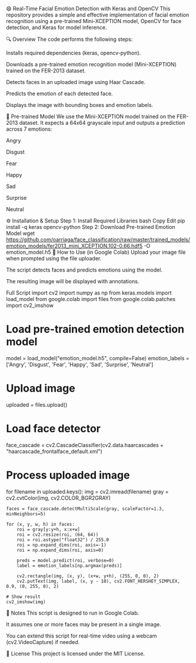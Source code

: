 😄 Real-Time Facial Emotion Detection with Keras and OpenCV
This repository provides a simple and effective implementation of facial emotion recognition using a pre-trained Mini-XCEPTION model, OpenCV for face detection, and Keras for model inference.

🔍 Overview
The code performs the following steps:

Installs required dependencies (keras, opencv-python).

Downloads a pre-trained emotion recognition model (Mini-XCEPTION) trained on the FER-2013 dataset.

Detects faces in an uploaded image using Haar Cascade.

Predicts the emotion of each detected face.

Displays the image with bounding boxes and emotion labels.

🧠 Pre-trained Model
We use the Mini-XCEPTION model trained on the FER-2013 dataset. It expects a 64x64 grayscale input and outputs a prediction across 7 emotions:

Angry

Disgust

Fear

Happy

Sad

Surprise

Neutral

⚙️ Installation & Setup
Step 1: Install Required Libraries
bash
Copy
Edit
pip install -q keras opencv-python
Step 2: Download Pre-trained Emotion Model
wget https://github.com/oarriaga/face_classification/raw/master/trained_models/emotion_models/fer2013_mini_XCEPTION.102-0.66.hdf5 -O emotion_model.h5
🚀 How to Use (in Google Colab)
Upload your image file when prompted using the file uploader.

The script detects faces and predicts emotions using the model.

The resulting image will be displayed with annotations.

Full Script
import cv2
import numpy as np
from keras.models import load_model
from google.colab import files
from google.colab.patches import cv2_imshow

# Load pre-trained emotion detection model
model = load_model("emotion_model.h5", compile=False)
emotion_labels = ['Angry', 'Disgust', 'Fear', 'Happy', 'Sad', 'Surprise', 'Neutral']

# Upload image
uploaded = files.upload()

# Load face detector
face_cascade = cv2.CascadeClassifier(cv2.data.haarcascades + "haarcascade_frontalface_default.xml")

# Process uploaded image
for filename in uploaded.keys():
    img = cv2.imread(filename)
    gray = cv2.cvtColor(img, cv2.COLOR_BGR2GRAY)

    faces = face_cascade.detectMultiScale(gray, scaleFactor=1.3, minNeighbors=5)

    for (x, y, w, h) in faces:
        roi = gray[y:y+h, x:x+w]
        roi = cv2.resize(roi, (64, 64))
        roi = roi.astype("float32") / 255.0
        roi = np.expand_dims(roi, axis=-1)
        roi = np.expand_dims(roi, axis=0)

        preds = model.predict(roi, verbose=0)
        label = emotion_labels[np.argmax(preds)]

        cv2.rectangle(img, (x, y), (x+w, y+h), (255, 0, 0), 2)
        cv2.putText(img, label, (x, y - 10), cv2.FONT_HERSHEY_SIMPLEX, 0.9, (0, 255, 0), 2)

    # Show result
    cv2_imshow(img)
📌 Notes
This script is designed to run in Google Colab.

It assumes one or more faces may be present in a single image.

You can extend this script for real-time video using a webcam (cv2.VideoCapture) if needed.

📄 License
This project is licensed under the MIT License.

